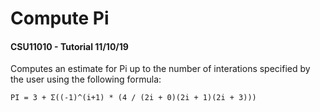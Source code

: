 # Compute Pi
#### CSU11010 - Tutorial 11/10/19

Computes an estimate for Pi up to the number of interations specified by the user using the following formula:
```
PI = 3 + Σ((-1)^(i+1) * (4 / (2i + 0)(2i + 1)(2i + 3)))
```

